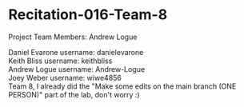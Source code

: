 # Recitation-016-Team-8
Project Team Members: 
Andrew Logue

Daniel Evarone  username: danielevarone <br/>
Keith Bliss     username: keithbliss <br/>
Andrew Logue    username: Andrew-Logue <br/>
Joey Weber      username: wiwe4856 <br/>
Team 8, I already did the "Make some edits on the main branch (ONE PERSON)" part of the lab, don't worry :) 
